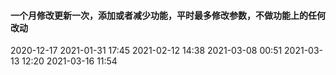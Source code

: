 #### 一个月修改更新一次，添加或者减少功能，平时最多修改参数，不做功能上的任何改动

2020-12-17
2021-01-31 17:45
2021-02-12 14:38
2021-03-08 00:51
2021-03-13 12:20
2021-03-16 11:54
